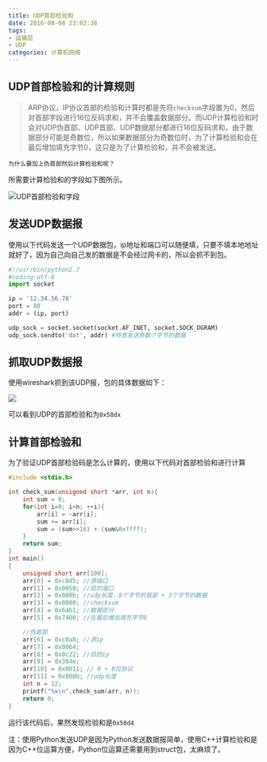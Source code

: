 ```yaml
---
title: UDP首部检验和
date: 2016-08-08 23:02:38
tags:
- 运输层
- UDP
categories: 计算机网络
---
```



## UDP首部检验和的计算规则
> ARP协议，IP协议首部的检验和计算时都是先将`checksum`字段置为0，然后对首部字段进行16位反码求和，并不会覆盖数据部分。而UDP计算检验和时会对UDP伪首部、UDP首部、UDP数据部分都进行16位反码求和，由于数据部分可能是奇数位，所以如果数据部分为奇数位时，为了计算检验和会在最后增加填充字节0，这只是为了计算检验和，并不会被发送。

<!-- more -->

	为什么要加上伪首部然后计算检验和呢？

所需要计算检验和的字段如下图所示。

![UDP首部检验和字段](udp_check_sum_header.png)


## 发送UDP数据报
使用以下代码发送一个UDP数据包，ip地址和端口可以随便填，只要不填本地地址就好了，因为自己向自己发的数据是不会经过网卡的，所以会抓不到包。

```python
#!/usr/bin/python2.7
#coding:utf-8
import socket

ip = '12.34.56.78'
port = 80
addr = (ip, port)

udp_sock = socket.socket(socket.AF_INET, socket.SOCK_DGRAM)
udp_sock.sendto('dat', addr) #特意发送奇数个字节的数据

```

## 抓取UDP数据报
使用wireshark抓到该UDP报，包的具体数据如下：

![](UDP_packet.png)

可以看到UDP的首部检验和为`0x58dx`

## 计算首部检验和
为了验证UDP首部检验码是怎么计算的，使用以下代码对首部检验和进行计算
```cpp
#include <stdio.h>

int check_sum(unsigned short *arr, int n){
	int sum = 0;
	for(int i=0; i<n; ++i){
		arr[i] = ~arr[i];
		sum += arr[i];
		sum = (sum>>16) + (sum&0xffff);
	}
	return sum;
}
int main()
{
	unsigned short arr[100];
	arr[0] = 0xc8d5; //源端口
	arr[1] = 0x0050; //目的端口
	arr[2] = 0x000b; //udp长度，8个字节的首部 + 3个字节的数据
	arr[3] = 0x0000; //checksum
	arr[4] = 0x6461; //数据部分
	arr[5] = 0x7400; //在最后增加填充字节0

	//伪首部
	arr[6] = 0xc0a8; //源ip
	arr[7] = 0x0064;
	arr[8] = 0x0c22; //目的ip
	arr[9] = 0x384e;
	arr[10] = 0x0011; // 0 + 8位协议
	arr[11] = 0x000b; //udp长度
	int n = 12;
	printf("%x\n",check_sum(arr, n));
	return 0;
}


```

运行该代码后，果然发现检验和是`0x58d4`

注：使用Python发送UDP是因为Python发送数据报简单，使用C++计算检验和是因为C++位运算方便，Python位运算还需要用到struct包，太麻烦了。



